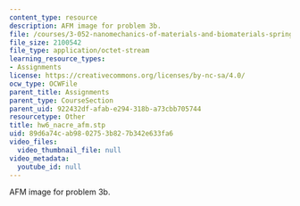 ```yaml
---
content_type: resource
description: AFM image for problem 3b.
file: /courses/3-052-nanomechanics-of-materials-and-biomaterials-spring-2007/89d6a74cab9802753b827b342e633fa6_hw6_nacre_afm.stp
file_size: 2100542
file_type: application/octet-stream
learning_resource_types:
- Assignments
license: https://creativecommons.org/licenses/by-nc-sa/4.0/
ocw_type: OCWFile
parent_title: Assignments
parent_type: CourseSection
parent_uid: 922432df-afab-e294-318b-a73cbb705744
resourcetype: Other
title: hw6_nacre_afm.stp
uid: 89d6a74c-ab98-0275-3b82-7b342e633fa6
video_files:
  video_thumbnail_file: null
video_metadata:
  youtube_id: null
---
```

AFM image for problem 3b.